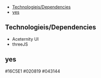 - [Technologieis/Dependencies](#technologieisdependencies)
- [yes](#yes)

## Technologieis/Dependencies

- Aceternity UI
- threeJS

## yes

#16C5E1
#020819
#043144
